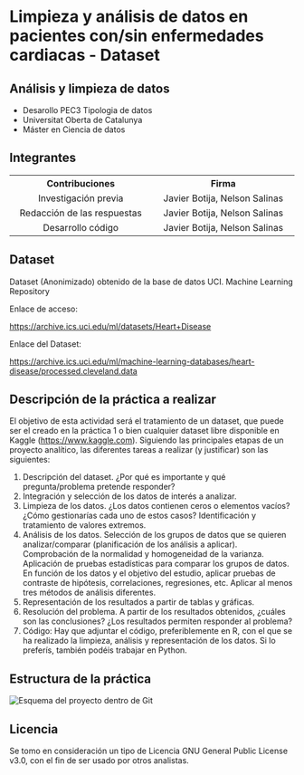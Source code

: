 # Limpieza y análisis de datos en pacientes con/sin enfermedades cardiacas - Dataset
## Análisis y limpieza de datos

- Desarollo PEC3 Tipologia de datos
- Universitat Oberta de Catalunya
- Máster en Ciencia de datos


## Integrantes
<table style="width: 100%; text-align: center;">
  <tr>
    <th style="width: 33%;">Contribuciones</th>
    <th style="width: 33%;">Firma</th>
  </tr>
  <tr>
    <td>Investigación previa </td>
    <td>Javier Botija, Nelson Salinas</td>
  </tr>
  <tr>
    <td>Redacción de las respuestas </td>
    <td>Javier Botija, Nelson Salinas</td>
  </tr>
  <tr>
    <td>Desarrollo código </td>
    <td>Javier Botija, Nelson Salinas</td>
  </tr>
</table>

## Dataset
Dataset (Anonimizado) obtenido de la base de datos UCI. Machine Learning Repository

Enlace de acceso:

https://archive.ics.uci.edu/ml/datasets/Heart+Disease

Enlace del Dataset:

https://archive.ics.uci.edu/ml/machine-learning-databases/heart-disease/processed.cleveland.data

## Descripción de la práctica a realizar
El objetivo de esta actividad será el tratamiento de un dataset, que puede ser el creado en la
práctica 1 o bien cualquier dataset libre disponible en Kaggle (https://www.kaggle.com).
Siguiendo las principales etapas de un proyecto analítico, las diferentes tareas a realizar (y
justificar) son las siguientes:
  1. Descripción del dataset. ¿Por qué es importante y qué pregunta/problema pretende
responder?
  2. Integración y selección de los datos de interés a analizar.
  3. Limpieza de los datos.
  ¿Los datos contienen ceros o elementos vacíos? ¿Cómo gestionarías cada uno
de estos casos?
  Identificación y tratamiento de valores extremos.
  4. Análisis de los datos.
  Selección de los grupos de datos que se quieren analizar/comparar (planificación
de los análisis a aplicar).
  Comprobación de la normalidad y homogeneidad de la varianza.
  Aplicación de pruebas estadísticas para comparar los grupos de datos. En función
de los datos y el objetivo del estudio, aplicar pruebas de contraste de hipótesis,
correlaciones, regresiones, etc. Aplicar al menos tres métodos de análisis
diferentes.
  5. Representación de los resultados a partir de tablas y gráficas.
  6. Resolución del problema. A partir de los resultados obtenidos, ¿cuáles son las
conclusiones? ¿Los resultados permiten responder al problema?
  7. Código: Hay que adjuntar el código, preferiblemente en R, con el que se ha realizado la
limpieza, análisis y representación de los datos. Si lo preferís, también podéis trabajar en
Python. 

## Estructura de la práctica
![Esquema del proyecto dentro de Git](https://github.com/NelsonSalinas1987/PEC3-TIPOLOGIA/blob/main/codigo/pec3.png)

## Licencia
Se tomo en consideración un tipo de Licencia GNU General Public License v3.0, con el fin de ser usado por otros analistas.

